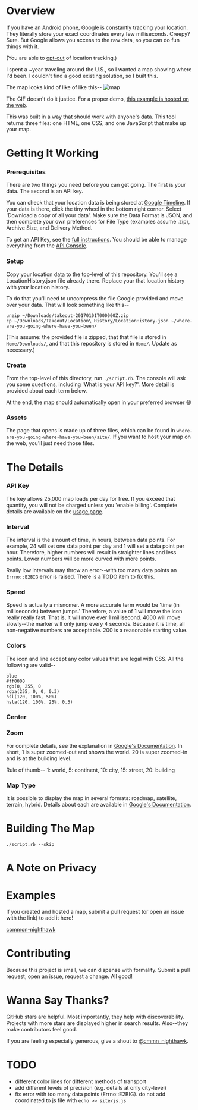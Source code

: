 # Overview
If you have an Android phone, Google is constantly tracking your location.
They literally store your exact coordinates every few milliseconds.
Creepy? Sure.
But Google allows you access to the raw data,
so you can do fun things with it.

(You are able to
[opt-out](https://support.google.com/accounts/answer/3118687?hl=en)
of location tracking.)

I spent a ~year traveling around the U.S.,
so I wanted a map showing where I'd been.
I couldn't find a good existing solution, so I built this.

The map looks kind of like of like this--
![map](http://i.imgur.com/VL3hM6g.gif "map")

The GIF doesn't do it justice.
For a proper demo,
[this example is hosted on the web](http://danielallendeutsch.com/projects/map.html).

This was built in a way that should work with anyone's data.
This tool returns three files:
one HTML, one CSS, and one JavaScript that make up your map.

# Getting It Working
### Prerequisites
There are two things you need before you can get going.
The first is your data.
The second is an API key.

You can check that your location data is being stored at
[Google Timeline](https://www.google.com/maps/timeline).
If your data is there, click the tiny wheel in the bottom right corner.
Select 'Download a copy of all your data'.
Make sure the Data Format is JSON,
and then complete your own preferences for File Type (examples assume .zip),
Archive Size, and Delivery Method.

To get an API Key, see the
[full instructions](https://developers.google.com/maps/documentation/javascript/get-api-key).
You should be able to manage everything from the
[API Console](https://console.developers.google.com/apis/credentials).

### Setup
Copy your location data to the top-level of this repository.
You'll see a LocationHistory.json file already there.
Replace your that location history with *your* location history.

To do that you'll need to
uncompress the file Google provided and move over your data.
That will look something like this--
```
unzip ~/Downloads/takeout-20170101T000000Z.zip
cp ~/Downloads/Takeout/Location\ History/LocationHistory.json ~/where-are-you-going-where-have-you-been/
```
(This assume: the provided file is zipped,
that that file is stored in `Home/Downloads/`,
and that this repository is stored in `Home/`.
Update as necessary.)

### Create
From the top-level of this directory, run `./script.rb`.
The console will ask you some questions,
including 'What is your API key?'.
More detail is provided about each term below.

At the end, the map should automatically open in your preferred browser &#128516;

### Assets
The page that opens is made up of three files, which can be found in
`where-are-you-going-where-have-you-been/site/`.
If you want to host your map on the web, you'll just need those files.

# The Details
### API Key
The key allows 25,000 map loads per day for free.
If you exceed that quantity, you will not be charged unless you 'enable billing'.
Complete details are available on the
[usage page](https://developers.google.com/maps/documentation/javascript/usage).

### Interval
The interval is the amount of time, in hours, between data points.
For example, 24 will set one data point per day
and 1 will set a data point per hour.
Therefore, higher numbers will result in straighter lines and less points.
Lower numbers will be more curved with more points.

Really low intervals may throw an error--with too many data points
an `Errno::E2BIG` error is raised.
There is a TODO item to fix this.

### Speed
Speed is actually a misnomer.
A more accurate term would be 'time (in milliseconds) between jumps.'
Therefore, a value of 1 will move the icon really really fast.
That is, it will move ever 1 millisecond.
4000 will move slowly--the marker will only jump every 4 seconds.
Because it is time, all non-negative numbers are acceptable.
200 is a reasonable starting value.

### Colors
The icon and line accept any color values that are legal with CSS.
All the following are valid--
```
blue
#ff0000
rgb(0, 255, 0
rgba(255, 0, 0, 0.3)
hsl(120, 100%, 50%)
hsla(120, 100%, 25%, 0.3)
```

### Center

### Zoom
For complete details, see the explanation in
[Google's Documentation](https://developers.google.com/maps/documentation/static-maps/intro#Zoomlevels).
In short, 1 is super zoomed-out and shows the world.
20 is super zoomed-in and is at the building level.

Rule of thumb--
1: world, 5: continent, 10: city, 15: street, 20: building

### Map Type
It is possible to display the map in several formats:
roadmap, satellite, terrain, hybrid.
Details about each are available in
[Google's Documentation](https://developers.google.com/maps/documentation/static-maps/intro#MapTypes).

# Building The Map
`./script.rb --skip`

# A Note on Privacy

# Examples
If you created and hosted a map, submit a pull request
(or open an issue with the link) to add it here!

[common-nighthawk](http://danielallendeutsch.com/projects/map.html)

# Contributing
Because this project is small, we can dispense with formality.
Submit a pull request, open an issue, request a change.
All good!

# Wanna Say Thanks?
GitHub stars are helpful.
Most importantly, they help with discoverability.
Projects with more stars are displayed higher in search results.
Also--they make contributors feel good.

If you are feeling especially generous,
give a shout to [@cmmn_nighthawk](https://twitter.com/cmmn_nighthawk).

# TODO
* different color lines for different methods of transport
* add different levels of precision (e.g. details at only city-level)
* fix error with too many data points (Errno::E2BIG). do not add coordinated to js file with `echo >> site/js.js`
